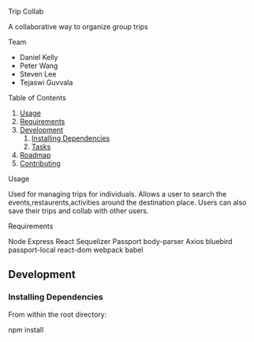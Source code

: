 Trip Collab

A collaborative way to organize group trips

Team

  - Daniel Kelly
  - Peter Wang
  - Steven Lee
  - Tejaswi Guvvala

Table of Contents

1. [Usage](#Usage)
1. [Requirements](#requirements)
1. [Development](#development)
    1. [Installing Dependencies](#installing-dependencies)
    1. [Tasks](#tasks)
1. [Roadmap](#roadmap)
1. [Contributing](#contributing)

Usage

Used for managing trips for individuals. Allows a user to search the events,restaurents,activities around the destination place. Users can also save their trips and collab with other users.

Requirements

Node
Express
React
Sequelizer
Passport
body-parser
Axios
bluebird
passport-local
react-dom
webpack
babel

## Development

### Installing Dependencies

From within the root directory:

npm install
